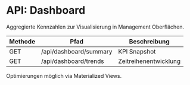# API: Dashboard

Aggregierte Kennzahlen zur Visualisierung in Management Oberflächen.

| Methode | Pfad | Beschreibung |
| ------- | ---- | ------------ |
| GET | /api/dashboard/summary | KPI Snapshot |
| GET | /api/dashboard/trends | Zeitreihenentwicklung |

Optimierungen möglich via Materialized Views.

